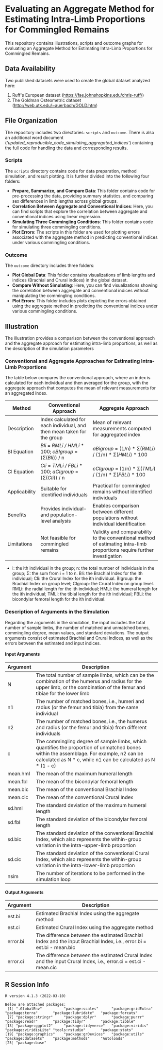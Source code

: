 # Evaluating an Aggregate Method for Estimating Intra-Limb Proportions for Commingled Remains

This repository contains illustrations, scripts and outcome graphs for evaluating an Aggregate Method for Estimating Intra-Limb Proportions for Commingled Remains.

## Data Availability
Two published datasets were used to create the global dataset analyzed here:
1. Ruff's European dataset (https://fae.johnshopkins.edu/chris-ruff/)
2. The Goldman Osteometric dataset (http://web.utk.edu/~auerbach/GOLD.htm)

## File Organization
The repository includes two directories: `scripts` and `outcome`. 
There is also an additional word document (_'updated_reproducible_code_simulating_aggregated_indices'_) containing the full code for handling the data and corresponding results.

### Scripts
The `scripts` directory contains code for data preparation, method simulation, and result plotting. It is further divided into the following four folders:

- **Prepare, Summarize, and Compare Data**: This folder contains code for pre-processing the data, providing summary statistics, and comparing sex differences in limb lengths across global groups.
- **Correlation Between Aggregate and Conventional Indices**: Here, you can find scripts that explore the correlation between aggregate and conventional indices using linear regression.
- **Simulating Three Commingling Conditions**: This folder contains code for simulating three commingling conditions.
- **Plot Errors**: The scripts in this folder are used for plotting errors associated with the aggregate method in predicting conventional indices under various commingling conditions.

### Outcome
The `outcome` directory includes three folders:

- **Plot Global Data**: This folder contains visualizations of limb lengths and indices (Brachial and Crural indices) in the global dataset.
- **Compare Without Simulating**: Here, you can find visualizations showing the correlation between aggregate and conventional indices without manipulating the commingling conditions.
- **Plot Errors**: This folder includes plots depicting the errors obtained using the aggregate method in predicting the conventional indices under various commingling conditions.
 
## Illustration

The illustration provides a comparison between the conventional approach and the aggregate approach for estimating intra-limb proportions, as well as the description of the simulation parameters

### Conventional and Aggregate Approaches for Estimating Intra-Limb Proportions
The table below compares the conventional approach, where an index is calculated for each individual and then averaged for the group, with the aggregate approach that computes the mean of relevant measurements for an aggregated index. 

| Method                | Conventional Approach                                                                          | Aggregate Approach                                                                      |
|-----------------------|----------------------------------------------------------------------------------------------|------------------------------------------------------------------------------------------|
| Description           | Index calculated for each individual, and then mean taken for the group                       | Mean of relevant measurements computed for aggregated index                              |
| BI Equation           | _BIi_ = _RMLi / HMLi_ * 100; _cBIgroup_ = (Σ(_BIi_)) / n                                               |  _aBigroup_ = (1/n) * Σ(_RMLi_) / (1/n) * Σ(_HMLi_) * 100                |
| CI Equation           | _CIi_ = _TMLi / FBLi_ * 100; _aCIgroup_ = (Σ(_CIi_)) / n                                               |   _cCIgroup_ = (1/n) * Σ(_TMLi_) / (1/n) * Σ(_FBLi_) * 100               |
| Applicability         | Suitable for identified individuals                                                           | Practical for commingled remains without identified individuals                          |
| Benefits              | Provides individual- and population-level analysis                                           | Enables comparison between different populations without individual identification      |
| Limitations           | Not feasible for commingled remains                                                           | Validity and comparability to the conventional method of estimating intra-limb proportions require further investigation |
* i: the ith individual in the group; n: the total number of individuals in the group; Σ: the sum from i = 1 to n. BIi: the Brachial Index for the ith individual; CIi: the Crural Index for the ith individual. BIgroup: the Brachial Index on group level; CIgroup: the Crural Index on group level. RMLi: the radial length for the ith individual; HMLi: the humeral length for the ith individual; TMLi: the tibial length for the ith individual; FBLi: the bicondylar femoral length for the ith individual. 

### Description of Arguments in the Simulation
Regarding the arguments in the simulation, the input includes the total number of sample limbs, the number of matched and unmatched bones, commingling degree, mean values, and standard deviations. The output arguments consist of estimated Brachial and Crural Indices, as well as the errors between the estimated and input indices.
#### Input Arguments
| Argument     | Description                                                                             |
|--------------|-----------------------------------------------------------------------------------------|
| N            | The total number of sample limbs, which can be the combination of the humerus and radius for the upper limb, or the combination of the femur and tibiae for the lower limb |
| n1           | The number of matched bones, i.e., humeri and radius (or the femur and tibia) from the same individual |
| n2           | The number of matched bones, i.e., the humerus and radius (or the femur and tibia) from different individuals |
| c            | The commingling degree of sample limbs, which quantifies the proportion of unmatched bones within the assemblage. For example, n2 can be calculated as N * c, while n1 can be calculated as N * (1 - c) |
| mean.hml     | The mean of the maximum humeral length                                                  |
| mean.fbl     | The mean of the bicondylar femoral length                                               |
| mean.bic     | The mean of the conventional Brachial Index                                             |
| mean.cic     | The mean of the conventional Crural Index                                               |
| sd.hml       | The standard deviation of the maximum humeral length                                    |
| sd.fbl       | The standard deviation of the bicondylar femoral length                                 |
| sd.bic       | The standard deviation of the conventional Brachial Index, which also represents the within-group variation in the intra-upper-limb proportion |
| sd.cic       | The standard deviation of the conventional Crural Index, which also represents the within-group variation in the intra-lower-limb proportion |
| nsim         | The number of iterations to be performed in the simulation loop                          |

#### Output Arguments
| Argument     | Description                                                                 |
|--------------|-----------------------------------------------------------------------------|
| est.bi       | Estimated Brachial Index using the aggregate method                          |
| est.ci       | Estimated Crural Index using the aggregate method                            |
| error.bi     | The difference between the estimated Brachial Index and the input Brachial Index, i.e., error.bi = est.bi - mean.bic |
| error.ci     | The difference between the estimated Crural Index and the input Crural Index, i.e., error.ci = est.ci - mean.cic |

## R Session Info
```
R version 4.1.3 (2022-03-10)
  
Below are attached packages:
 [1] ".GlobalEnv"          "package:scales"      "package:gridExtra"   "package:terra"       "package:lubridate"   "package:forcats"    
 [7] "package:stringr"     "package:dplyr"       "package:purrr"       "package:readr"       "package:tidyr"       "package:tibble"     
[13] "package:ggplot2"     "package:tidyverse"   "package:viridis"     "package:viridisLite" "tools:rstudio"       "package:stats"      
[19] "package:graphics"    "package:grDevices"   "package:utils"       "package:datasets"    "package:methods"     "Autoloads"          
[25] "package:base"

```
